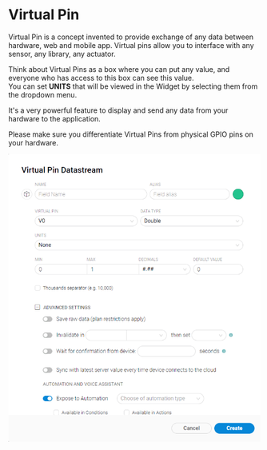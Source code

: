 # Virtual Pin

Virtual Pin is a concept invented to provide exchange of any data between hardware, web and mobile app. Virtual pins allow you to interface with any sensor, any library, any actuator.

Think about Virtual Pins as a box where you can put any value, and everyone who has access to this box can see this value.  
You can set **UNITS** that will be viewed in the Widget by selecting them from the dropdown menu.

It's a very powerful feature to display and send any data from your hardware to the application.

Please make sure you differentiate Virtual Pins from physical GPIO pins on your hardware. 

![](../../../../.gitbook/assets/vpin_ds.png)


